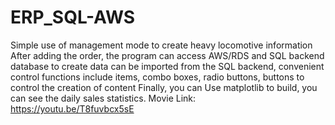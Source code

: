 # ERP_SQL-AWS
Simple use of management mode to create heavy locomotive information After adding the order,   the program can access AWS/RDS and SQL backend database to create data can be imported from the SQL backend, convenient control functions include items,   combo boxes, radio buttons, buttons to control the creation of content Finally, you can Use matplotlib to build, you can see the daily sales statistics. 
Movie Link:  
https://youtu.be/T8fuvbcx5sE
